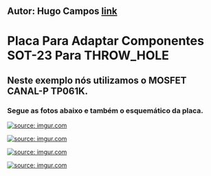 ## Autor: Hugo Campos [link](https://github.com/HugocamposL3)

# Placa Para Adaptar Componentes SOT-23 Para THROW_HOLE

## Neste exemplo nós utilizamos o MOSFET CANAL-P TP061K. 

### Segue as fotos abaixo e também o esquemático da placa.

<a href="https://imgur.com/iViSuxv"><img src="https://imgur.com/iViSuxv.jpg" title="source: imgur.com" /></a>

<a href="https://imgur.com/x60C4aG"><img src="https://imgur.com/x60C4aG.jpg" title="source: imgur.com" /></a>

<a href="https://imgur.com/nyRTCx7"><img src="https://imgur.com/nyRTCx7.jpg" title="source: imgur.com" /></a>

<a href="https://imgur.com/JdgtxCB"><img src="https://imgur.com/JdgtxCB.jpg" title="source: imgur.com" /></a>



